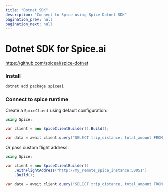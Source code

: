 ```yaml
---
title: "Dotnet SDK"
description: "Connect to Spice using Spice Dotnet SDK"
pagination_prev: null
pagination_next: null
---
```


# Dotnet SDK for Spice.ai

https://github.com/spiceai/spice-dotnet

### Install

```shell
dotnet add package spiceai
```

### Connect to spice runtime

Create a `SpiceClient` using default configuration:

```csharp
using Spice;

var client = new SpiceClientBuilder().Build();

var data = await client.query("SELECT trip_distance, total_amount FROM taxi_trips ORDER BY trip_distance DESC LIMIT 10;");
```

Or pass custom flight address:

```csharp
using Spice;

var client = new SpiceClientBuilder()
    .WithFlightAddress("http://my_remote_spice_instance:50051")
    .Build();

var data = await client.query("SELECT trip_distance, total_amount FROM taxi_trips ORDER BY trip_distance DESC LIMIT 10;");
```
